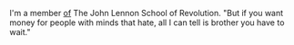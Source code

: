 I'm a member <a href="https://duckduckgo.com/?q=beatles+revolution+lyrics&t=h_&ia=web">of</a> The John Lennon School of Revolution. "But if you want money for people with minds that hate, all I can tell is brother you have to wait."
